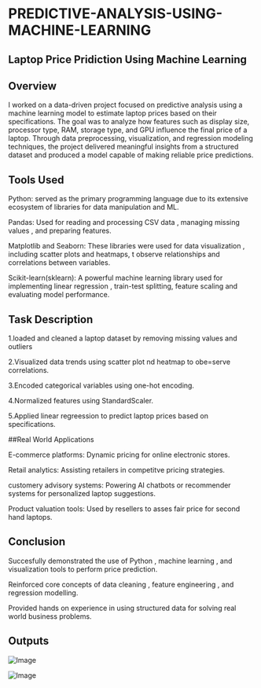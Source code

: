# PREDICTIVE-ANALYSIS-USING-MACHINE-LEARNING

## Laptop Price Pridiction Using Machine Learning

## Overview

I worked on a data-driven project focused on predictive analysis using a machine learning model to estimate laptop prices based on their specifications. The goal was to analyze how features such as display size, processor type, RAM, storage type, and GPU influence the final price of a laptop. Through data preprocessing, visualization, and regression modeling techniques, the project delivered meaningful insights from a structured dataset and produced a model capable of making reliable price predictions.
## Tools Used

Python:
served as the primary programming language due to its extensive ecosystem of libraries for data manipulation and ML.

Pandas:
Used for reading and processing CSV data , managing missing values , and preparing features.

Matplotlib and Seaborn:
These libraries were used for data visualization , including scatter plots and heatmaps, t observe relationships and correlations between variables.

Scikit-learn(sklearn):
A powerful machine learning library used for implementing linear regression , train-test splitting, feature scaling and evaluating model performance.

## Task Description 

1.loaded and cleaned a laptop dataset by removing missing values and outliers

2.Visualized data trends using scatter plot nd heatmap to obe=serve correlations.

3.Encoded categorical variables using one-hot encoding.

4.Normalized features using StandardScaler.

5.Applied linear regreession to predict laptop prices based on specifications.

##Real World Applications

E-commerce platforms: Dynamic pricing for online electronic stores.

Retail analytics: Assisting retailers in competitve pricing strategies.

customery advisory systems: Powering AI chatbots or recommender systems for personalized laptop suggestions.

Product valuation tools: Used by resellers to asses fair price for second hand laptops.

## Conclusion

Succesfully demonstrated the use of Python , machine learning , and visualization tools to perform price prediction.

Reinforced core concepts of data cleaning , feature engineering , and regression modelling.

Provided hands on experience in using structured data for solving real world business problems.

## Outputs

![Image](https://github.com/user-attachments/assets/87fcca86-9778-4b1c-bce4-5fc2d09b4c76)

![Image](https://github.com/user-attachments/assets/3adfc9c2-de61-455a-8bb2-50cb73f1e0d6)



